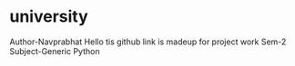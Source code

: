# university
Author-Navprabhat
Hello tis github link is madeup for project work
Sem-2
Subject-Generic Python 
